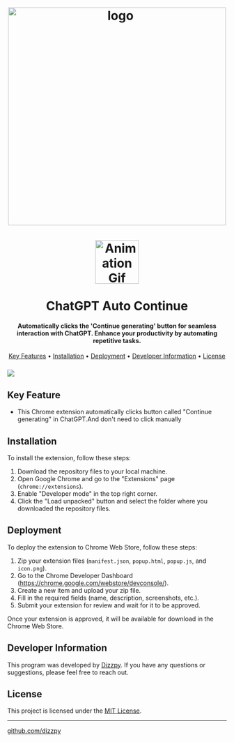 <h1 align="center">

  <img src="https://freelogopng.com/images/all_img/1681039182chatgpt-logo-with-name.png" alt="logo" width="500">
  <br>
  <br>

  

  <img src="https://media.tenor.com/XUX6DFHZ-l0AAAAi/cool-doge-cool-dog.gif" alt="Animation Gif" width="100">

  <br>

  
  <br>
  ChatGPT Auto Continue
  <br>
</h1>

<h4 align="center">Automatically clicks the 'Continue generating' button for seamless interaction with ChatGPT. Enhance your productivity by automating repetitive tasks.</h4>


<p align="center">
  <a href="#key-feature">Key Features</a> •
  <a href="#installation">Installation</a> •
  <a href="#deployment">Deployment</a> •
  <a href="#developer-information">Developer Information</a> •
  <a href="#license">License</a>

  
</p>


###

<img src="https://www.linkpicture.com/q/img_1.png">

###

<h2>Key Feature</h2>

<ul>
  <li> This Chrome extension automatically clicks button called "Continue generating" in ChatGPT.And don't need to click manually</li>
</ul>

###

<h2>Installation</h2>

  <p>To install the extension, follow these steps:</p>

  <ol>
    <li>Download the repository files to your local machine.</li>
    <li>Open Google Chrome and go to the "Extensions" page (<code>chrome://extensions</code>).</li>
    <li>Enable "Developer mode" in the top right corner.</li>
    <li>Click the "Load unpacked" button and select the folder where you downloaded the repository files.</li>
  </ol>
  
  ###


<h2>Deployment</h2>

  <p>To deploy the extension to Chrome Web Store, follow these steps:</p>

  <ol>
    <li>Zip your extension files (<code>manifest.json</code>, <code>popup.html</code>, <code>popup.js</code>, and <code>icon.png</code>).</li>
    <li>Go to the Chrome Developer Dashboard (<a href="https://chrome.google.com/webstore/devconsole/" target="_blank">https://chrome.google.com/webstore/devconsole/</a>).</li>
    <li>Create a new item and upload your zip file.</li>
    <li>Fill in the required fields (name, description, screenshots, etc.).</li>
    <li>Submit your extension for review and wait for it to be approved.</li>
  </ol>

  <p>Once your extension is approved, it will be available for download in the Chrome Web Store.</p>

  ###




<h2>Developer Information</h2>

<p>This program was developed by <a href="https://github.com/dizzpy">Dizzpy</a>. If you have any questions or suggestions, please feel free to reach out.</p>

<h2>License</h2>

<p>This project is licensed under the <a href="LICENSE">MIT License</a>.</p>

<hr>

<p><a href="https://github.com/dizzpy">github.com/dizzpy</a> </p>
